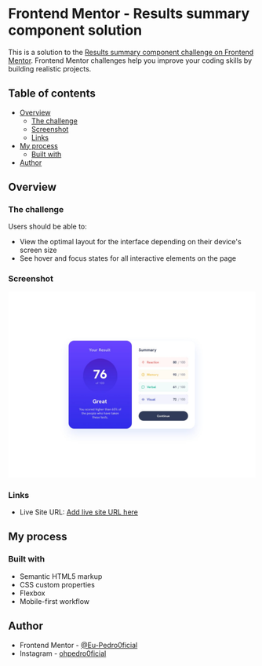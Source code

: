 # Frontend Mentor - Results summary component solution

This is a solution to the [Results summary component challenge on Frontend Mentor](https://www.frontendmentor.io/challenges/results-summary-component-CE_K6s0maV). Frontend Mentor challenges help you improve your coding skills by building realistic projects. 

## Table of contents

- [Overview](#overview)
  - [The challenge](#the-challenge)
  - [Screenshot](#screenshot)
  - [Links](#links)
- [My process](#my-process)
  - [Built with](#built-with)
- [Author](#author)

## Overview

### The challenge

Users should be able to:

- View the optimal layout for the interface depending on their device's screen size
- See hover and focus states for all interactive elements on the page

### Screenshot

![Project Preview](./design/desktop-design.jpg)

### Links

- Live Site URL: [Add live site URL here](https://eu-pedro0ficial.github.io/Results-summary-component/)

## My process

### Built with

- Semantic HTML5 markup
- CSS custom properties
- Flexbox
- Mobile-first workflow

## Author

- Frontend Mentor - [@Eu-Pedro0ficial](https://www.frontendmentor.io/profile/Eu-Pedro0ficial)
- Instagram - [ohpedro0ficial](https://instagram.com/ohpedro0ficial?igshid=ZDdkNTZiNTM=)
